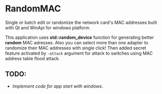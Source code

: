 # RandomMAC
Single or batch edit or randomize the network card's MAC addresses built with Qt and WinApi for windows platform.

This application uses **std::random_device** function for generating better **random** MAC adresses. Also you can select more than one adapter to randomize their MAC addresses with single click! 
Then added secret feature activated by ` -attack ` argument for attack to switches using MAC address table flood attack.

## TODO:
* *Implement code for app start with windows.*
